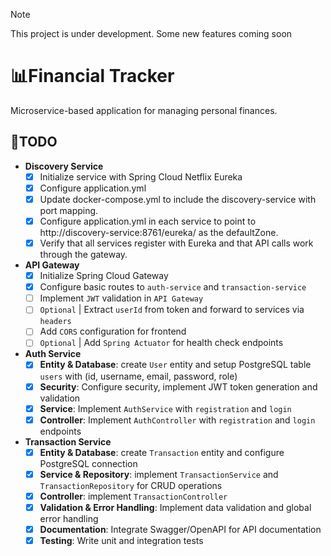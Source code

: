 > [!NOTE]
> This project is under development.
> Some new features coming soon

# 📊Financial Tracker
Microservice-based application for managing personal finances.

## 🚀TODO
- **Discovery Service**
  - [x] Initialize service with Spring Cloud Netflix Eureka
  - [x] Configure application.yml
  - [x] Update docker-compose.yml to include the discovery-service with port mapping.
  - [x] Configure application.yml in each service to point to http://discovery-service:8761/eureka/ as the defaultZone.
  - [x] Verify that all services register with Eureka and that API calls work through the gateway.
- **API Gateway**
  - [x] Initialize Spring Cloud Gateway 
  - [X] Configure basic routes to `auth-service` and `transaction-service`
  - [ ] Implement `JWT` validation in `API Gateway`
  - [ ] `Optional` | Extract `userId` from token and forward to services via `headers`
  - [ ] Add `CORS` configuration for frontend
  - [ ] `Optional` | Add `Spring Actuator` for health check endpoints
        
- **Auth Service**
  - [x] **Entity & Database**: create `User` entity and setup PostgreSQL table `users` with (id, username, email, password, role)
  - [x] **Security**: Configure security, implement JWT token generation and validation
  - [x] **Service**: Implement `AuthService` with `registration` and `login`
  - [x] **Controller**: Implement  `AuthController` with `registration` and `login` endpoints

- **Transaction Service**
  - [x] **Entity & Database**: create `Transaction` entity and configure PostgreSQL connection
  - [x] **Service & Repository**: implement `TransactionService` and `TransactionRepository` for CRUD operations
  - [x] **Controller**: implement `TransactionController`
  - [x] **Validation & Error Handling**: Implement data validation and global error handling
  - [x] **Documentation**: Integrate Swagger/OpenAPI for API documentation
  - [x] **Testing**: Write unit and integration tests
